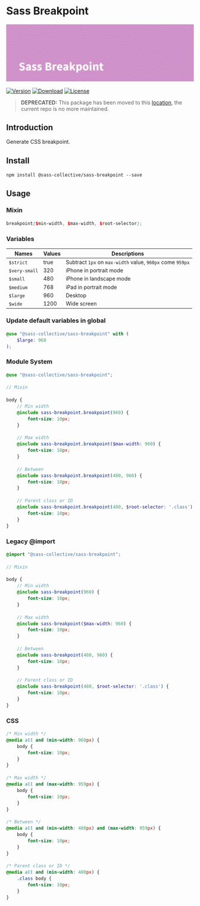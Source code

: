 # Sass Breakpoint

![Sass Breakpoint](.github/banner.png)

[![Version](https://flat.badgen.net/npm/v/@sass-collective/sass-breakpoint)](https://www.npmjs.com/package/@sass-collective/sass-breakpoint)
[![Download](https://flat.badgen.net/npm/dt/@sass-collective/sass-breakpoint)](https://www.npmjs.com/package/@sass-collective/sass-breakpoint)
[![License](https://flat.badgen.net/npm/license/@sass-collective/sass-breakpoint)](https://www.npmjs.com/package/@sass-collective/sass-breakpoint)

> **DEPRECATED:** This package has been moved to this [location](https://github.com/sass-collective/sass-collective/tree/master/packages/breakpoint), the current repo is no more maintained.

## Introduction

Generate CSS breakpoint.

## Install

    npm install @sass-collective/sass-breakpoint --save

## Usage

### Mixin

```scss
breakpoint($min-width, $max-width, $root-selector);
```

### Variables

| Names              | Values    | Descriptions                                                         |
| ------------------ | --------- | -------------------------------------------------------------------- |
| ``$strict``        | true      | Subtract ``1px`` on ``max-width`` value, ``960px`` come ``959px``    |
| ``$very-small``    | 320       | iPhone in portrait mode                                              |
| ``$small``         | 480       | iPhone in landscape mode                                             |
| ``$medium``        | 768       | iPad in portrait mode                                                |
| ``$large``         | 960       | Desktop                                                              |
| ``$wide``          | 1200      | Wide screen                                                          |

### Update default variables in global

```scss
@use "@sass-collective/sass-breakpoint" with (
    $large: 960
);
```

### Module System

```scss
@use "@sass-collective/sass-breakpoint";

// Mixin

body {
    // Min width
    @include sass-breakpoint.breakpoint(960) {
        font-size: 10px;
    }

    // Max width
    @include sass-breakpoint.breakpoint($max-width: 960) {
        font-size: 10px;
    }

    // Between
    @include sass-breakpoint.breakpoint(480, 960) {
        font-size: 10px;
    }

    // Parent class or ID
    @include sass-breakpoint.breakpoint(480, $root-selector: '.class') {
        font-size: 10px;
    }
}
```

### Legacy @import

```scss
@import "@sass-collective/sass-breakpoint";

// Mixin

body {
    // Min width
    @include sass-breakpoint(960) {
        font-size: 10px;
    }

    // Max width
    @include sass-breakpoint($max-width: 960) {
        font-size: 10px;
    }

    // Between
    @include sass-breakpoint(480, 960) {
        font-size: 10px;
    }

    // Parent class or ID
    @include sass-breakpoint(480, $root-selector: '.class') {
        font-size: 10px;
    }
}
```

### CSS

```css
/* Min width */
@media all and (min-width: 960px) {
    body {
        font-size: 10px;
    }
}

/* Max width */
@media all and (max-width: 959px) {
    body {
        font-size: 10px;
    }
}

/* Between */
@media all and (min-width: 480px) and (max-width: 959px) {
    body {
        font-size: 10px;
    }
}

/* Parent class or ID */
@media all and (min-width: 480px) {
    .class body {
        font-size: 10px;
    }
}
```

